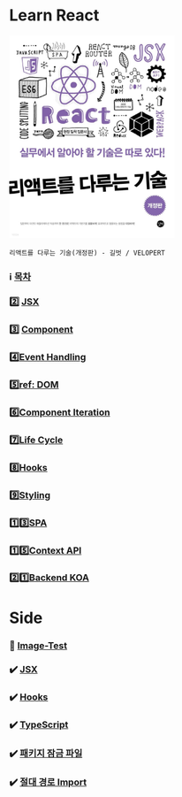 # Learn React

<img width=300 src=https://raw.githubusercontent.com/yhuj79/Learn_React/main/md_image/00_TableOfContents_1.jpg>

`리액트를 다루는 기술(개정판) - 길벗 / VELOPERT`

### :information_source: [목차](https://github.com/yhuj79/Learn_React/blob/master/chap/00_TableOfContents.md)

### :two: [JSX](https://github.com/yhuj79/Learn_React/blob/master/chap/02_JSX.md)

### :three: [Component](https://github.com/yhuj79/Learn_React/blob/master/chap/03_Component.md)

### :four:[Event Handling](https://github.com/yhuj79/Learn_React/blob/master/chap/04_Event_Handling.md)

### :five:[ref: DOM](https://github.com/yhuj79/Learn_React/blob/master/chap/05_REF.md)

### :six:[Component Iteration](https://github.com/yhuj79/Learn_React/blob/master/chap/06_Component_Iteration.md)

### :seven:[Life Cycle](https://github.com/yhuj79/Learn_React/blob/master/chap/07_LifeCycle.md)

### :eight:[Hooks](https://github.com/yhuj79/Learn_React/blob/master/chap/08_Hooks.md)

### :nine:[Styling](https://github.com/yhuj79/Learn_React/blob/master/chap/09_Styling.md)

### :one::three:[SPA](https://github.com/yhuj79/Learn_React/blob/master/chap/13_SPA.md)

### :one::five:[Context API](https://github.com/yhuj79/Learn_React/blob/master/chap/15_ContextAPI.md)

### :two::one:[Backend KOA](https://github.com/yhuj79/Learn_React/blob/master/chap/21_BackendKOA.md)

# Side

### :file_folder: [Image-Test](https://raw.githubusercontent.com/yhuj79/Learn_React/main/md_image/image-test)

### :heavy_check_mark: [JSX](https://ko.reactjs.org/docs/introducing-jsx.html)

### :heavy_check_mark: [Hooks](https://ko.reactjs.org/docs/hooks-effect.html)

### :heavy_check_mark: [TypeScript](https://velog.io/@velopert/create-typescript-react-component)

### :heavy_check_mark: [패키지 잠금 파일](https://www.daleseo.com/js-package-locks/)

### :heavy_check_mark: [절대 경로 Import](https://velog.io/@gwangsuda/%EC%A0%88%EB%8C%80-%EA%B2%BD%EB%A1%9C%EB%A5%BC-%EC%82%AC%EC%9A%A9%ED%95%98%EC%97%AC-%EB%AA%A8%EB%93%88-%EC%9E%84%ED%8F%AC%ED%8A%B8-%ED%95%98%EA%B8%B0-)
